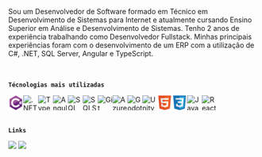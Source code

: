 Sou um Desenvolvedor de Software formado em Técnico em Desenvolvimento de Sistemas para Internet e atualmente cursando Ensino Superior em Análise e Desenvolvimento de Sistemas. Tenho 2 anos de experiência trabalhando como Desenvolvedor Fullstack. Minhas principais experiências foram com o desenvolvimento de um ERP com a utilização de C#, .NET, SQL Server, Angular e TypeScript.

<br>

**`Técnologias mais utilizadas`**

<div style="display: flex">
  <img align="center" alt="CSharp" height="30" width="30" src="https://raw.githubusercontent.com/devicons/devicon/master/icons/csharp/csharp-original.svg">
  <img align="center" alt=".NET" height="30" width="30" src="https://www.vectorlogo.zone/logos/dotnet/dotnet-tile.svg">
  <img align="center" alt="TypeScript" height="30" width="30" src="https://cdn.jsdelivr.net/gh/devicons/devicon/icons/typescript/typescript-original.svg">
  <img align="center" alt="Angular" height="30" width="30" src="https://www.svgrepo.com/show/353396/angular-icon.svg">
  <img align="center" alt="SQL" height="30" width="30" src="https://www.svgrepo.com/show/331760/sql-database-generic.svg">
  <img align="center" alt="SQLServer" height="30" width="30" src="https://cdn.jsdelivr.net/gh/devicons/devicon@latest/icons/microsoftsqlserver/microsoftsqlserver-original.svg">
  <img align="center" alt="Git" height="30" width="30" src="https://git-scm.com/images/logos/downloads/Git-Icon-1788C.svg">
  
  <img align="center" alt="Azure" height="30" width="30" src="https://cdn.jsdelivr.net/gh/devicons/devicon@latest/icons/azure/azure-original.svg">
  <img align="center" alt="Godot" height="30" width="30" src="https://godotengine.org/assets/press/icon_color.svg">
  <img align="center" alt="Unity" height="30" width="30" src="https://files.rubixdev.de/logos/unity.svg">
  <img align="center" alt="HTML" height="30" width="30" src="https://raw.githubusercontent.com/devicons/devicon/master/icons/html5/html5-original.svg">
  <img align="center" alt="CSS" height="30" width="30" src="https://raw.githubusercontent.com/devicons/devicon/master/icons/css3/css3-original.svg">
  <img align="center" alt="JavaScript" height="30" width="30" src="https://cdn.jsdelivr.net/gh/devicons/devicon/icons/javascript/javascript-original.svg">
  <img align="center" alt="React" height="30" width="30" src="https://cdn.jsdelivr.net/gh/devicons/devicon/icons/react/react-original.svg">
  
</div>
<br>

**`Links`**
<div> 
  <a href="mailto:contatoerickbauer@gmail.com"><img src="https://img.shields.io/badge/-Gmail-%23333?style=for-the-badge&logo=gmail&logoColor=white" target="_blank"></a>
  <a href="https://www.linkedin.com/in/erick-bauer-viana/" target="_blank"><img src="https://img.shields.io/badge/-LinkedIn-%230077B5?style=for-the-badge&logo=linkedin&logoColor=white" target="_blank"></a> 
</div>
